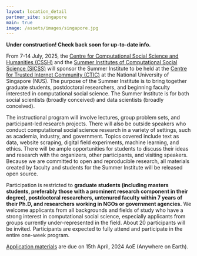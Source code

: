 ```yaml
---
layout: location_detail
partner_site: singapore
main: true
image: /assets/images/singapore.jpg
---
```


**Under construction! Check back soon for up-to-date info.**

From 7-14 July, 2025, the [Centre for Computational Social Science and Humanities (CSSH)](https://cssh.nus.edu.sg/) and the [Summer Institutes of Computational Social Science (SICSS)](https://sicss.io/) will sponsor the Summer Institute to be held at the [Centre for Trusted Internet Community (CTIC)](https://ctic.nus.edu.sg/) at the National University of Singapore (NUS). The purpose of the Summer Institute is to bring together graduate students, postdoctoral researchers, and beginning faculty interested in computational social science. The Summer Institute is for both social scientists (broadly conceived) and data scientists (broadly conceived).

The instructional program will involve lectures, group problem sets, and participant-led research projects. There will also be outside speakers who conduct computational social science research in a variety of settings, such as academia, industry, and government. Topics covered include text as data, website scraping, digital field experiments, machine learning, and ethics. There will be ample opportunities for students to discuss their ideas and research with the organizers, other participants, and visiting speakers. Because we are committed to open and reproducible research, all materials created by faculty and students for the Summer Institute will be released open source.

Participation is restricted to **graduate students (including masters students, preferably those with a prominent research component in their degree), postdoctoral researchers, untenured faculty within 7 years of their Ph.D, and researchers working in NGOs or government agencies.** We welcome applicants from all backgrounds and fields of study who have a strong interest in computational social science, especially applicants from groups currently under-represented in the field. About 20 participants will be invited. Participants are expected to fully attend and participate in the entire one-week program.

[Application materials](./apply) are due on 15th April, 2024 AoE (Anywhere on Earth). 
